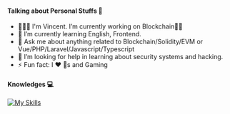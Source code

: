 #### Talking about Personal Stuffs 🎯
- 🧑🏻‍💻 I'm Vincent. I’m currently working on Blockchain✌🏻
- 🌱 I’m currently learning English, Frontend.
- 💬 Ask me about anything related to Blockchain/Solidity/EVM or Vue/PHP/Laravel/Javascript/Typescript
- 🤔 I’m looking for help in learning about security systems and hacking.
- ⚡ Fun fact: I ❤️ 🐶s and Gaming

#### Knowledges 💻

[![My Skills](https://skillicons.dev/icons?i=solidity,php,laravel,aws,js,typescript,react,graphql,ipfs,vue,html,css)](https://skillicons.dev)
